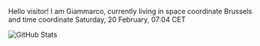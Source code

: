 Hello visitor! I am Giammarco, currently living in space coordinate Brussels and time coordinate Saturday, 20 February, 07:04 CET

![GitHub Stats](https://github-readme-stats.vercel.app/api?username=grcasanova)

